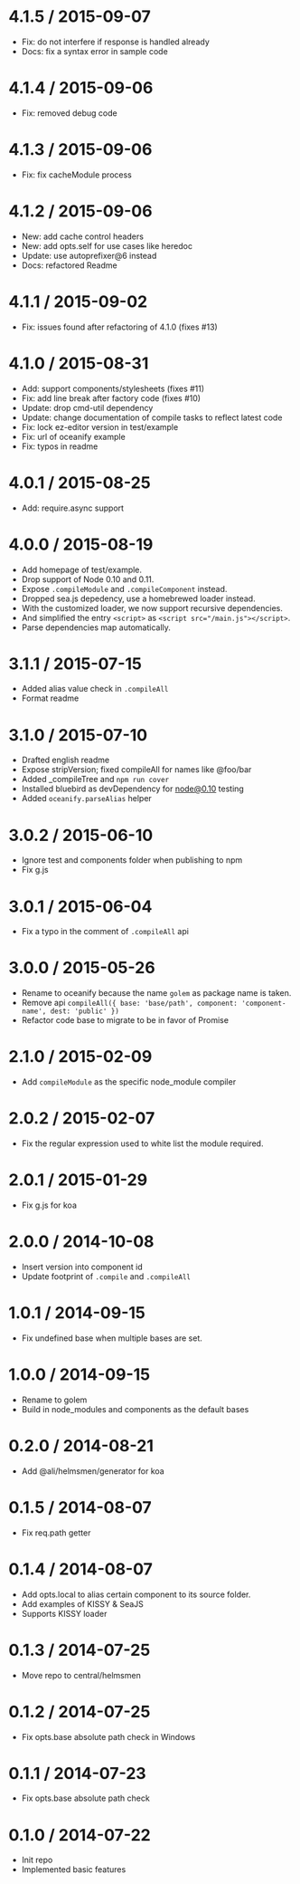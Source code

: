 
4.1.5 / 2015-09-07
==================

  * Fix: do not interfere if response is handled already
  * Docs: fix a syntax error in sample code


4.1.4 / 2015-09-06
==================

  * Fix: removed debug code


4.1.3 / 2015-09-06
==================

  * Fix: fix cacheModule process


4.1.2 / 2015-09-06
==================

  * New: add cache control headers
  * New: add opts.self for use cases like heredoc
  * Update: use autoprefixer@6 instead 
  * Docs: refactored Readme


4.1.1 / 2015-09-02
==================

  * Fix: issues found after refactoring of 4.1.0 (fixes #13)


4.1.0 / 2015-08-31
==================

  * Add: support components/stylesheets (fixes #11)
  * Fix: add line break after factory code (fixes #10)
  * Update: drop cmd-util dependency
  * Update: change documentation of compile tasks to reflect latest code
  * Fix: lock ez-editor version in test/example
  * Fix: url of oceanify example
  * Fix: typos in readme


4.0.1 / 2015-08-25
==================

  * Add: require.async support


4.0.0 / 2015-08-19
==================

  * Add homepage of test/example.
  * Drop support of Node 0.10 and 0.11.
  * Expose `.compileModule` and `.compileComponent` instead.
  * Dropped sea.js depedency, use a homebrewed loader instead.
  * With the customized loader, we now support recursive dependencies.
  * And simplified the entry `<script>` as `<script src="/main.js"></script>`.
  * Parse dependencies map automatically.


3.1.1 / 2015-07-15
==================

 * Added alias value check in `.compileAll`
 * Format readme


3.1.0 / 2015-07-10
==================

 * Drafted english readme
 * Expose stripVersion; fixed compileAll for names like @foo/bar
 * Added _compileTree and `npm run cover`
 * Installed bluebird as devDependency for node@0.10 testing
 * Added `oceanify.parseAlias` helper


3.0.2 / 2015-06-10
==================

 * Ignore test and components folder when publishing to npm
 * Fix g.js


3.0.1 / 2015-06-04
==================

 * Fix a typo in the comment of `.compileAll` api


3.0.0 / 2015-05-26
==================

 * Rename to oceanify because the name `golem` as package name is taken.
 * Remove api `compileAll({ base: 'base/path', component: 'component-name', dest: 'public' })`
 * Refactor code base to migrate to be in favor of Promise


2.1.0 / 2015-02-09
==================

 * Add `compileModule` as the specific node_module compiler


2.0.2 / 2015-02-07
==================

 * Fix the regular expression used to white list the module required.


2.0.1 / 2015-01-29
==================

 * Fix g.js for koa


2.0.0 / 2014-10-08
==================

 * Insert version into component id
 * Update footprint of `.compile` and `.compileAll`


1.0.1 / 2014-09-15
==================

 * Fix undefined base when multiple bases are set.


1.0.0 / 2014-09-15
==================

 * Rename to golem
 * Build in node_modules and components as the default bases


0.2.0 / 2014-08-21
==================

 * Add @ali/helmsmen/generator for koa


0.1.5 / 2014-08-07
==================

 * Fix req.path getter


0.1.4 / 2014-08-07
==================

 * Add opts.local to alias certain component to its source folder.
 * Add examples of KISSY & SeaJS
 * Supports KISSY loader


0.1.3 / 2014-07-25
==================

 * Move repo to central/helmsmen


0.1.2 / 2014-07-25
==================

 * Fix opts.base absolute path check in Windows


0.1.1 / 2014-07-23
==================

 * Fix opts.base absolute path check


0.1.0 / 2014-07-22
==================

 * Init repo
 * Implemented basic features
